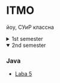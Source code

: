 # ITMO

йоу, СУиР классна

<details><summary>1st semester</summary>

### Java
- [Laba 3-4](https://github.com/cgsg-tt6ITMO/s1-java-lab3)
### Diskra
* [Huffman](https://github.com/cgsg-tt6ITMO/s1-diskra-Huffman)


</details>

<details open><summary>2nd semester</summary>

### Java
- [Laba 5](https://github.com/cgsg-tt6ITMO/s2-java-lab5/tree/master/LabaN5)


</details>
